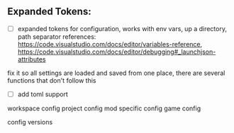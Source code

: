 ## Expanded Tokens:
- [ ] expanded tokens for configuration, works with env vars, up a directory, path separator
        references:
                https://code.visualstudio.com/docs/editor/variables-reference,
                https://code.visualstudio.com/docs/editor/debugging#_launchjson-attributes


fix it so all settings are loaded and saved from one place, there are several functions that don't follow this

- [ ] add toml support


workspace config
project config
mod specific config
game config

config versions
